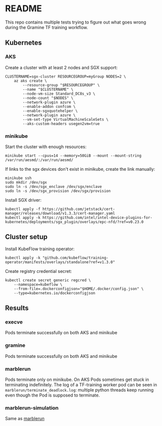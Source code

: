 # README

This repo contains multiple tests trying to figure out what goes wrong during the Gramine TF training workflow.

## Kubernetes

### AKS

Create a cluster with at least 2 nodes and SGX support:
```shell
CLUSTERNAME=sgx-cluster RESOURCEGROUP=myGroup NODES=2 \
    az aks create \
        --resource-group "$RESOURCEGROUP" \
        --name "$CLUSTERNAME" \
        --node-vm-size Standard_DC8s_v3 \
        --node-count "$NODES" \
        --network-plugin azure \
        --enable-addon confcom \
        --enable-sgxquotehelper \
        --network-plugin azure \
        --vm-set-type VirtualMachineScaleSets \
        --aks-custom-headers usegen2vm=true
```

### minikube

Start the cluster with enough resources:
```shell
minikube start --cpus=14 --memory=50GiB --mount --mount-string /var/run/aesmd/:/var/run/aesmd/
```

If links to the sgx devices don't exist in minikube, create the link manually:
```shell
minikube ssh
sudo mkdir /dev/sgx
sudo ln -s /dev/sgx_enclave /dev/sgx/enclave
sudo ln -s /dev/sgx_provision /dev/sgx/provision
```

Install SGX driver:
```
kubectl apply -f https://github.com/jetstack/cert-manager/releases/download/v1.3.3/cert-manager.yaml
kubectl apply -k https://github.com/intel/intel-device-plugins-for-kubernetes/deployments/sgx_plugin/overlays/epc-nfd/?ref=v0.23.0
```

## Cluster setup

Install KubeFlow training operator:
```shell
kubectl apply -k "github.com/kubeflow/training-operator/manifests/overlays/standalone?ref=v1.3.0"
```

Create registry credential secret:
```shell
kubectl create secret generic regcred \
    --namespace=kubeflow \
    --from-file=.dockerconfigjson="$HOME/.docker/config.json" \
    --type=kubernetes.io/dockerconfigjson
```


## Results

### execve

Pods terminate successfully on both AKS and minikube

### gramine

Pods terminate successfully on both AKS and minikube

### marblerun

Pods terminate only on minikube. On AKS Pods sometimes get stuck in terminating indefinitely.
The log of a TF-training worker pod can be seen in `marblerun/terminate_deadlock.log`: multiple python threads keep running even though the Pod is supposed to terminate.

### marblerun-simulation

Same as [marblerun](#marblerun)
